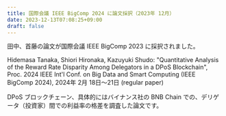 ```yaml
---
title: 国際会議 IEEE BigComp 2024 に論文採択（2023年 12月）
date: 2023-12-13T07:08:25+09:00
draft: false
---
```

田中、首藤の論文が国際会議 IEEE BigComp 2023 に採択されました。

Hidemasa Tanaka, Shiori Hironaka, Kazuyuki Shudo: "Quantitative Analysis of the Reward Rate Disparity Among Delegators in a DPoS Blockchain", Proc. 2024 IEEE Int'l Conf. on Big Data and Smart Computing (IEEE BigComp 2024), 2024年 2月 18日〜21日 (regular paper)

DPoS ブロックチェーン、具体的にはバイナンス社の BNB Chain での、デリゲータ（投資家）間での利益率の格差を調査した論文です。
